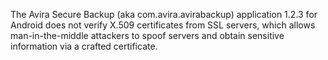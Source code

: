 The Avira Secure Backup (aka com.avira.avirabackup) application 1.2.3 for Android does not verify X.509 certificates from SSL servers, which allows man-in-the-middle attackers to spoof servers and obtain sensitive information via a crafted certificate.